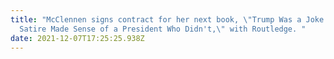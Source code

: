 ```yaml
---
title: "McClennen signs contract for her next book, \"Trump Was a Joke: How
  Satire Made Sense of a President Who Didn't,\" with Routledge. "
date: 2021-12-07T17:25:25.938Z
---
```

